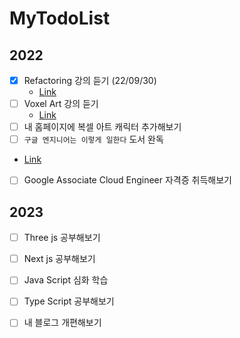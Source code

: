 # MyTodoList

## 2022

- [x] Refactoring 강의 듣기 (22/09/30)
  - [Link](https://academy.dream-coding.com/courses/take/refactoring)
- [ ] Voxel Art 강의 듣기
  - [Link](https://www.udemy.com/course/learn-magica-voxel-create-3d-game-models-for-unity3d/)
 - [ ] 내 홈페이지에 복셀 아트 캐릭터 추가해보기
- [ ] `구글 엔지니어는 이렇게 일한다` 도서 완독
 - [Link](http://www.yes24.com/Product/Goods/109305490)
- [ ] Google Associate Cloud Engineer 자격증 취득해보기
 
 ## 2023
 
 - [ ] Three js 공부해보기
 - [ ] Next js 공부해보기
 - [ ] Java Script 심화 학습
 - [ ] Type Script 공부해보기
 - [ ] 내 블로그 개편해보기
 
